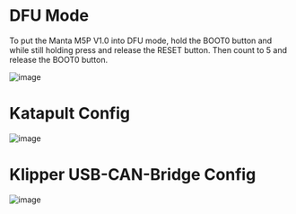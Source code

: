 # DFU Mode

To put the Manta M5P V1.0 into DFU mode, hold the BOOT0 button and while still holding press and release the RESET button. Then count to 5 and release the BOOT0 button.

![image](https://github.com/Esoterical/voron_canbus/assets/124253477/0acf8512-8d60-40b3-8b92-384b29a916d0)



# Katapult Config

![image](https://user-images.githubusercontent.com/124253477/235831073-92c31a1a-d252-4deb-9f94-e4f2e755881d.png)

# Klipper USB-CAN-Bridge Config

![image](https://github.com/Esoterical/voron_canbus/assets/124253477/39486ecf-b895-47c5-8a2f-c707fa29e180)



